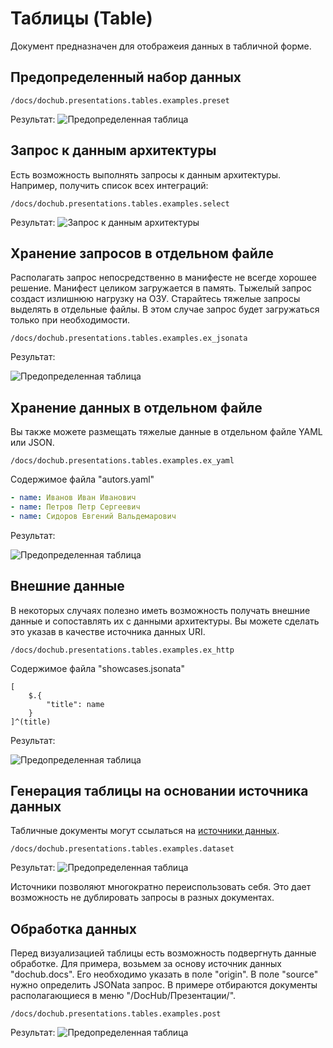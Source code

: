# Таблицы (Table)

Документ предназначен для отображеия данных в табличной форме.

## Предопределенный набор данных

```code-frame
/docs/dochub.presentations.tables.examples.preset
```

Результат:
![Предопределенная таблица](@document/dochub.presentations.tables.examples.preset)

## Запрос к данным архитектуры

Есть возможность выполнять запросы к данным архитектуры. Например, получить список всех интеграций:

```code-frame
/docs/dochub.presentations.tables.examples.select
```

Результат:
![Запрос к данным архитектуры](@document/dochub.presentations.tables.examples.select)

## Хранение запросов в отдельном файле

Располагать запрос непосредственно в манифесте не всегде хорошее решение. Манифест целиком загружается в память. 
Тыжелый запрос создаст излишнюю нагрузку на ОЗУ. Старайтесь тяжелые запросы выделять в отдельные файлы. В этом случае
запрос будет загружаться только при необходимости.

```code-frame
/docs/dochub.presentations.tables.examples.ex_jsonata
```

Результат:

![Предопределенная таблица](@document/dochub.presentations.tables.examples.ex_jsonata)

## Хранение данных в отдельном файле

Вы также можете размещать тяжелые данные в отдельном файле YAML или JSON.

```code-frame
/docs/dochub.presentations.tables.examples.ex_yaml
```

Содержимое файла "autors.yaml"

```yaml
- name: Иванов Иван Иванович
- name: Петров Петр Сергеевич
- name: Сидоров Евгений Вальдемарович
```

Результат:

![Предопределенная таблица](@document/dochub.presentations.tables.examples.ex_yaml)


## Внешние данные

В некоторых случаях полезно иметь возможность получать внешние данные и сопоставлять их с данными архитектуры.
Вы можете сделать это указав в качестве источника данных URI.

```code-frame
/docs/dochub.presentations.tables.examples.ex_http
```

Содержимое файла "showcases.jsonata"

```jsonata
[
    $.{
        "title": name
    }
]^(title)
```

Результат:

![Предопределенная таблица](@document/dochub.presentations.tables.examples.ex_http)


## Генерация таблицы на основании источника данных

Табличные документы могут ссылаться на [источники данных](/docs/dochub.datasets).

```code-frame
/docs/dochub.presentations.tables.examples.dataset
```

Результат:
![Предопределенная таблица](@document/dochub.presentations.tables.examples.dataset)

Источники позволяют многократно переиспользовать себя. Это дает возможность не дублировать запросы в разных документах.

## Обработка данных

Перед визуализацией таблицы есть возможность подвергнуть данные обработке.
Для примера, возьмем за основу источник данных "dochub.docs". Его необходимо указать
в поле "origin". В поле "source" нужно определить JSONata запрос. В примере отбираются документы 
располагающиеся в меню "/DocHub/Презентации/".

```code-frame
/docs/dochub.presentations.tables.examples.post
```

Результат:
![Предопределенная таблица](@document/dochub.presentations.tables.examples.post)
